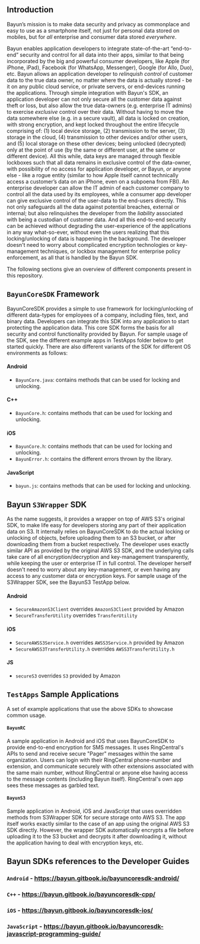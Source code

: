 ## Introduction

Bayun’s mission is to make data security and privacy as commonplace and easy to use as a smartphone itself, not just for personal data stored on mobiles, but for *all* enterprise and consumer data stored *everywhere*.

Bayun enables application developers to integrate state-of-the-art “end-to-end” security and control for all data into their apps, similar to that being incorporated by the big and powerful consumer developers, like Apple (for iPhone, iPad), Facebook (for WhatsApp, Messenger), Google (for Allo, Duo), etc. Bayun allows an application developer to *relinquish control* of customer data to the true data owner, no matter where the data is actually stored - be it on any public cloud service, or private servers, or end-devices running the applications. Through simple integration with Bayun's SDK, an application developer can not only secure all the customer data against theft or loss, but also allow the true data-owners (e.g. enterprise IT admins) to exercise *exclusive* control over their data. Without having to move the data somewhere else (e.g. in a secure vault), all data is locked on creation, with strong encryption, and kept locked throughout the entire lifecycle comprising of: (1) local device storage, (2) transmission to the server, (3) storage in the cloud, (4) transmission to other devices and/or other users, and (5) local storage on these other devices; being unlocked (decrypted) only at the point of use (by the same or different user, at the same or different device). All this while, data keys are managed through flexible lockboxes such that all data remains in exclusive control of the data-owner, with possibility of no access for application developer, *or* Bayun, *or* anyone else - like a rogue entity (similar to how Apple itself cannot technically access a customer’s data on an iPhone, even on a subpoena from FBI). An enterprise developer can allow the IT admin of each customer company to control all the data used by its employees, while a consumer app developer can give exclusive control of the user-data to the end-users directly. This not only safeguards all the data against potential breaches, external or internal; but also relinquishes the developer from the *liability* associated with being a custodian of customer data. And all this end-to-end security can be achieved without degrading the user-experience of the applications in any way what-so-ever, without even the users realizing that this locking/unlocking of data is happening in the background. The developer doesn't need to worry about complicated encryption technologies or key-management techniques, or lockbox management for enterprise policy enforcement, as all that is handled by the Bayun SDK.

The following sections give an overview of different components present in this repository.

## `BayunCoreSDK` Framework

BayunCoreSDK provides a simple to use framework for locking/unlocking of different data-types for employees of a company, including files, text, and binary data. Developers can integrate this SDK into any application to start protecting the application data. This core SDK forms the basis for all security and control functionality provided by Bayun. For sample usage of the SDK, see the different example apps in TestApps folder below to get started quickly. There are also different variants of the SDK for different OS environments as follows: 

#### Android

- `BayunCore.java`: contains methods that can be used for locking and unlocking.

#### C++

- `BayunCore.h`: contains methods that can be used for locking and unlocking.

#### iOS

- `BayunCore.h`: contains methods that can be used for locking and unlocking.
- `BayunError.h`: contains the different errors thrown by the library.


#### JavaScript

- `bayun.js`: contains methods that can be used for locking and unlocking.


## Bayun `S3Wrapper` SDK

As the name suggests, it provides a wrapper on top of AWS S3's original SDK, to make life easy for developers storing any part of their application data on S3. It internally relies on BayunCoreSDK to do the actual locking or unlocking of objects, before uploading them to an S3 bucket, or after downloading them from a bucket respectively. The developer uses exactly similar API as provided by the original AWS S3 SDK, and the underlying calls take care of all encryption/decryption and key-management transparently, while keeping the user or enterprise IT in full control. The developer herself doesn't need to worry about any key-management, or even having any access to any customer data or encryption keys. For sample usage of the S3Wrapper SDK, see the BayunS3 TestApp below. 


#### Android

- `SecureAmazonS3Client` overrides `AmazonS3Client` provided by Amazon
- `SecureTransferUtility` overrides `TransferUtility`

#### iOS

- `SecureAWSS3Service.h` overrides `AWSS3Service.h` provided by Amazon
- `SecureAWSS3TransferUtility.h` overrides `AWSS3TransferUtility.h`

#### JS

- `secureS3` overrides `S3` provided by Amazon

## `TestApps` Sample Applications

A set of example applications that use the above SDKs to showcase common usage.

#### `BayunRC`

A sample application in Android and iOS that uses BayunCoreSDK to provide end-to-end encryption for SMS messages. It uses RingCentral's APIs to send and receive secure "Pager" messages within the same organization. Users can login with their RingCentral phone-number and extension, and communicate securely with other extensions associated with the same main number, without RingCentral or anyone else having access to the message contents (including Bayun itself). RingCentral's own app sees these messages as garbled text.


#### `BayunS3`

Sample application in Android, iOS and JavaScript that uses overridden methods from S3Wrapper SDK for secure storage onto AWS S3. The app itself works exactly similar to the case of an app using the original AWS S3 SDK directly. However, the wrapper SDK automatically encrypts a file before uploading it to the S3 bucket and decrypts it after downloading it, without the application having to deal with encryption keys, etc.

## Bayun SDKs references to the Developer Guides

### `Android` - https://bayun.gitbook.io/bayuncoresdk-android/
### `C++` - https://bayun.gitbook.io/bayuncoresdk-cpp/
### `iOS` - https://bayun.gitbook.io/bayuncoresdk-ios/
### `JavaScript` - https://bayun.gitbook.io/bayuncoresdk-javascript-programming-guide/



